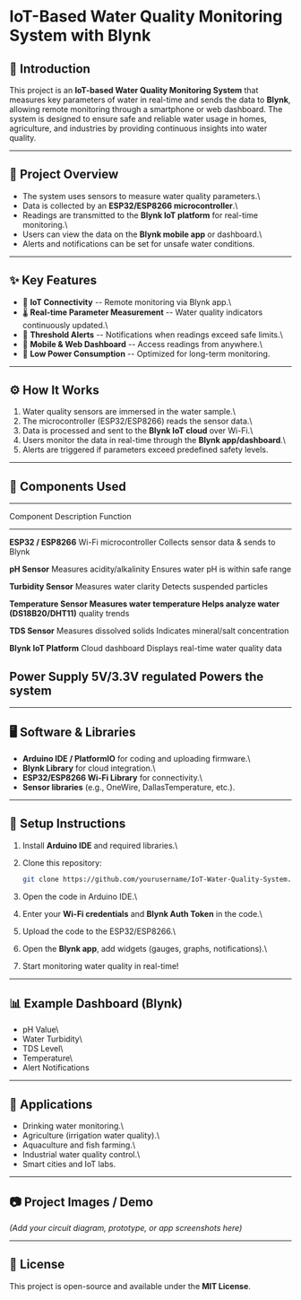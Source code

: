 # IoT-Based Water Quality Monitoring System with Blynk

## 📖 Introduction

This project is an **IoT-based Water Quality Monitoring System** that
measures key parameters of water in real-time and sends the data to
**Blynk**, allowing remote monitoring through a smartphone or web
dashboard. The system is designed to ensure safe and reliable water
usage in homes, agriculture, and industries by providing continuous
insights into water quality.

------------------------------------------------------------------------

## 🔎 Project Overview

-   The system uses sensors to measure water quality parameters.\
-   Data is collected by an **ESP32/ESP8266 microcontroller**.\
-   Readings are transmitted to the **Blynk IoT platform** for real-time
    monitoring.\
-   Users can view the data on the **Blynk mobile app** or dashboard.\
-   Alerts and notifications can be set for unsafe water conditions.

------------------------------------------------------------------------

## ✨ Key Features

-   📡 **IoT Connectivity** -- Remote monitoring via Blynk app.\
-   🌡️ **Real-time Parameter Measurement** -- Water quality indicators
    continuously updated.\
-   🔔 **Threshold Alerts** -- Notifications when readings exceed safe
    limits.\
-   📱 **Mobile & Web Dashboard** -- Access readings from anywhere.\
-   🔋 **Low Power Consumption** -- Optimized for long-term monitoring.

------------------------------------------------------------------------

## ⚙️ How It Works

1.  Water quality sensors are immersed in the water sample.\
2.  The microcontroller (ESP32/ESP8266) reads the sensor data.\
3.  Data is processed and sent to the **Blynk IoT cloud** over Wi-Fi.\
4.  Users monitor the data in real-time through the **Blynk
    app/dashboard**.\
5.  Alerts are triggered if parameters exceed predefined safety levels.

------------------------------------------------------------------------

## 🧩 Components Used

  -----------------------------------------------------------------------
  Component              Description                 Function
  ---------------------- --------------------------- --------------------
  **ESP32 / ESP8266**    Wi-Fi microcontroller       Collects sensor data
                                                     & sends to Blynk

  **pH Sensor**          Measures acidity/alkalinity Ensures water pH is
                                                     within safe range

  **Turbidity Sensor**   Measures water clarity      Detects suspended
                                                     particles

  **Temperature Sensor   Measures water temperature  Helps analyze water
  (DS18B20/DHT11)**                                  quality trends

  **TDS Sensor**         Measures dissolved solids   Indicates
                                                     mineral/salt
                                                     concentration

  **Blynk IoT Platform** Cloud dashboard             Displays real-time
                                                     water quality data

  **Power Supply**       5V/3.3V regulated           Powers the system
  -----------------------------------------------------------------------

------------------------------------------------------------------------

## 🖥️ Software & Libraries

-   **Arduino IDE / PlatformIO** for coding and uploading firmware.\
-   **Blynk Library** for cloud integration.\
-   **ESP32/ESP8266 Wi-Fi Library** for connectivity.\
-   **Sensor libraries** (e.g., OneWire, DallasTemperature, etc.).

------------------------------------------------------------------------

## 🚀 Setup Instructions

1.  Install **Arduino IDE** and required libraries.\

2.  Clone this repository:

    ``` bash
    git clone https://github.com/yourusername/IoT-Water-Quality-System.git
    ```

3.  Open the code in Arduino IDE.\

4.  Enter your **Wi-Fi credentials** and **Blynk Auth Token** in the
    code.\

5.  Upload the code to the ESP32/ESP8266.\

6.  Open the **Blynk app**, add widgets (gauges, graphs,
    notifications).\

7.  Start monitoring water quality in real-time!

------------------------------------------------------------------------

## 📊 Example Dashboard (Blynk)

-   pH Value\
-   Water Turbidity\
-   TDS Level\
-   Temperature\
-   Alert Notifications

------------------------------------------------------------------------

## 📌 Applications

-   Drinking water monitoring.\
-   Agriculture (irrigation water quality).\
-   Aquaculture and fish farming.\
-   Industrial water quality control.\
-   Smart cities and IoT labs.

------------------------------------------------------------------------

## 📷 Project Images / Demo

*(Add your circuit diagram, prototype, or app screenshots here)*

------------------------------------------------------------------------

## 📜 License

This project is open-source and available under the **MIT License**.
